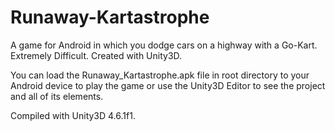 # Runaway-Kartastrophe
A game for Android in which you dodge cars on a highway with a Go-Kart. Extremely Difficult. Created with Unity3D.

You can load the Runaway_Kartastrophe.apk file in root directory to your Android device to play the game or use the Unity3D Editor to see the project and all of its elements.

Compiled with Unity3D 4.6.1f1.

